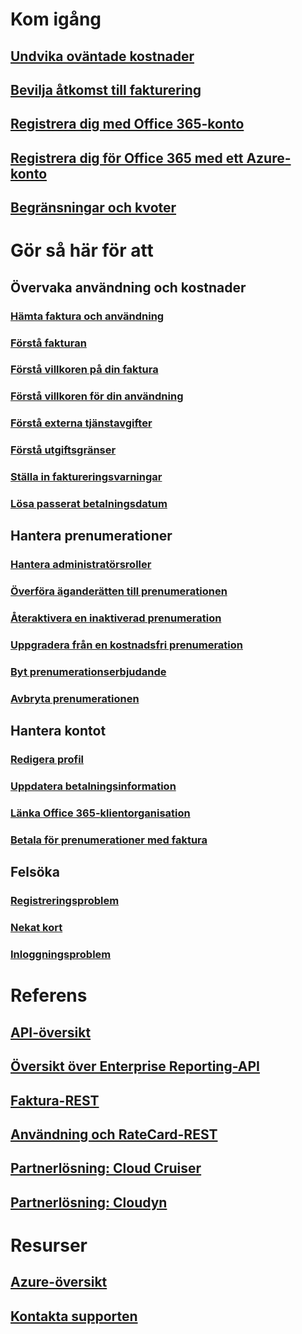 # Kom igång

## [Undvika oväntade kostnader](billing-getting-started.md)

## [Bevilja åtkomst till fakturering](billing-manage-access.md)

## [Registrera dig med Office 365-konto](billing-use-existing-office-365-account-azure-subscription.md)

## [Registrera dig för Office 365 med ett Azure-konto](billing-use-existing-azure-account-for-office-365-subscription.md)

## [Begränsningar och kvoter](../azure-subscription-service-limits.md?toc=/azure/billing/TOC.json)


# Gör så här för att

## Övervaka användning och kostnader

### [Hämta faktura och användning](billing-download-azure-invoice-daily-usage-date.md)

### [Förstå fakturan](billing-understand-your-bill.md)

### [Förstå villkoren på din faktura](billing-understand-your-invoice.md)

### [Förstå villkoren för din användning](billing-understand-your-usage.md)

### [Förstå externa tjänstavgifter](billing-understand-your-azure-marketplace-charges.md)

### [Förstå utgiftsgränser](billing-spending-limit.md)

### [Ställa in faktureringsvarningar](billing-set-up-alerts.md)

### [Lösa passerat betalningsdatum](billing-azure-subscription-past-due-balance.md)


## Hantera prenumerationer

### [Hantera administratörsroller](billing-add-change-azure-subscription-administrator.md)

### [Överföra äganderätten till prenumerationen](billing-subscription-transfer.md)

### [Återaktivera en inaktiverad prenumeration](billing-subscription-become-disable.md)

### [Uppgradera från en kostnadsfri prenumeration](billing-upgrade-azure-subscription.md)

### [Byt prenumerationserbjudande](billing-how-to-switch-azure-offer.md)

### [Avbryta prenumerationen](billing-how-to-cancel-azure-subscription.md)

## Hantera kontot

### [Redigera profil](billing-how-to-change-azure-account-profile.md)

### [Uppdatera betalningsinformation](billing-how-to-change-credit-card.md)

### [Länka Office 365-klientorganisation](billing-add-office-365-tenant-to-azure-subscription.md)

### [Betala för prenumerationer med faktura](billing-how-to-pay-by-invoice.md)

## Felsöka

### [Registreringsproblem](billing-troubleshoot-azure-sign-up-issues.md)

### [Nekat kort](billing-credit-card-fails-during-azure-sign-up.md)

### [Inloggningsproblem](billing-cannot-login-subscription.md)


# Referens

## [API-översikt](billing-usage-rate-card-overview.md)

## [Översikt över Enterprise Reporting-API](billing-enterprise-api.md)

## [Faktura-REST](/rest/api/billing)

## [Användning och RateCard-REST](https://msdn.microsoft.com/library/azure/1ea5b323-54bb-423d-916f-190de96c6a3c)

## [Partnerlösning: Cloud Cruiser](billing-usage-rate-card-partner-solution-cloudcruiser.md)

## [Partnerlösning: Cloudyn](billing-usage-rate-card-partner-solution-cloudyn.md)


# Resurser

## [Azure-översikt](https://azure.microsoft.com/roadmap/)

## [Kontakta supporten](../azure-supportability/how-to-create-azure-support-request.md)

